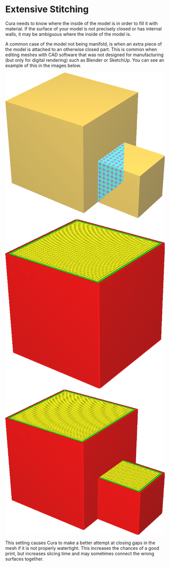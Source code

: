 Extensive Stitching
====
Cura needs to know where the inside of the model is in order to fill it with material. If the surface of your model is not precisely closed or has internal walls, it may be ambiguous where the inside of the model is.

A common case of the model not being manifold, is when an extra piece of the model is attached to an otherwise closed part. This is common when editing meshes with CAD software that was not designed for manufacturing (but only for digital rendering) such as Blender or SketchUp. You can see an example of this in the images below.


![X-ray view reveals an extra surface on the inside](images/meshfix_extensive_stitching_xray.png)
![With this setting disabled, only the properly closed volume gets printed](images/meshfix_extensive_stitching_disabled.png)
![With this setting enabled, the extra piece gets attached properly](images/meshfix_extensive_stitching_enabled.png)

This setting causes Cura to make a better attempt at closing gaps in the mesh if it is not properly watertight. This increases the chances of a good print, but increases slicing time and may sometimes connect the wrong surfaces together.